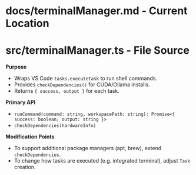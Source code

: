 # docs/terminalManager.md - Current Location
# src/terminalManager.ts - File Source

**Purpose**  
- Wraps VS Code `tasks.executeTask` to run shell commands.  
- Provides `checkDependencies()` for CUDA/Ollama installs.  
- Returns `{ success, output }` for each task.

**Primary API**  
- `runCommand(command: string, workspacePath: string): Promise<{ success: boolean; output: string }>`  
- `checkDependencies(hardwareInfo)`

**Modification Points**  
- To support additional package managers (apt, brew), extend `checkDependencies`.  
- To change how tasks are executed (e.g. integrated terminal), adjust `Task` creation.  

